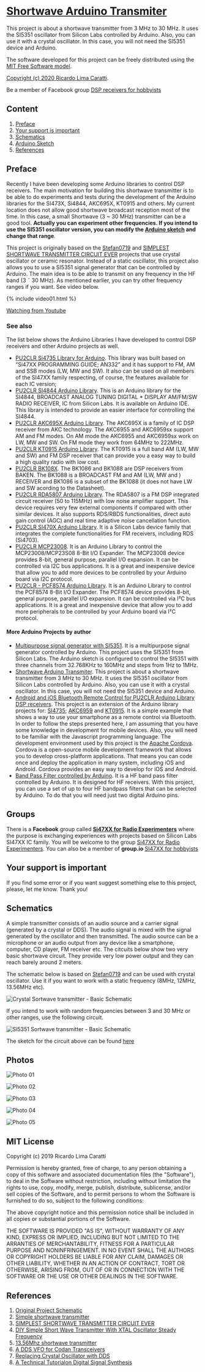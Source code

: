 # [Shortwave Arduino Transmiter](https://pu2clr.github.io/Small-Shortwave-Transmitter/)


This project is about a shortwave transmitter from 3 MHz to 30 MHz. It uses the SI5351 oscillator from Silicon Labs controlled by Arduino. Also, you can use it with a crystal oscillator. In this case, you will not need the SI5351 device and Arduino. 

The software developed for this project can be freely distributed using the [MIT Free Software model](https://pu2clr.github.io/Small-Shortwave-Transmitter/#prefacemit-license).

[Copyright (c) 2020 Ricardo Lima Caratti](https://pu2clr.github.io/AKC695X/#mit-license). 

Be a member of Facebook group [DSP receivers for hobbyists](https://www.facebook.com/groups/2655942598067211)


## Content

1. [Preface](https://pu2clr.github.io/Small-Shortwave-Transmitter/#preface)
2. [Your support is important](https://pu2clr.github.io/Small-Shortwave-Transmitter/#your-support-is-important)
3. [Schematics](https://pu2clr.github.io/Small-Shortwave-Transmitter/#schematic)
4. [Arduino Sketch](source)
5. [References](https://pu2clr.github.io/Small-Shortwave-Transmitter/#references)

## Preface 

Recently I have been developing some Arduino libraries to control DSP receivers. The main motivation for building this shortwave transmitter is to be able to do experiments and tests during the development of the Arduino libraries for the SI473X, Si4844, AKC695X, KT0915 and others. My current location does not allow good shortwave broadcast reception most of the time. In this case, a small Shortwave (3 ~ 30 MHz) transmitter can be a good tool.  __Actually you can experiment other frequencies. If you intend to use the SI5351 oscillator version, you can modify the [Arduino sketch](https://github.com/pu2clr/Small-Shortwave-Transmitter/tree/master/source) and change that range__.

This project is originally based  on the [Stefan0719](https://youtu.be/7fe_GlJI5WI) and [SIMPLEST SHORTWAVE TRANSMITTER CIRCUIT EVER](https://www.circuitsdiy.com/simple-shortwave-transmitter-circuit/) projects that use crystal oscillator or ceramic resonator. Instead of a static oscillator, this project also allows you to use a SI5351 signal generator that can be controlled by Arduino. The main idea is to be able to transmit on any frequency in the HF band (3 ˜ 30 MHz). As mentioned earlier, you can try other frequency ranges if you want. See video below.

{% include video01.html %} 

[Watching from Youtube](https://youtu.be/lIxHxvAcTSs)


### See also

The list below shows the Arduino Libraries I have developed to control DSP receivers and other Arduino projects as well.  

* [PU2CLR Si4735 Library for Arduino](https://pu2clr.github.io/SI4735/). This library was built based on “Si47XX PROGRAMMING GUIDE; AN332” and it has support to FM, AM and SSB modes (LW, MW and SW). It also can be used on all members of the SI47XX family respecting, of course, the features available for each IC version;
* [PU2CLR SI4844 Arduino Library](https://pu2clr.github.io/SI4844). This is an Arduino library for the SI4844, BROADCAST ANALOG TUNING DIGITAL * DISPLAY AM/FM/SW RADIO RECEIVER,  IC from Silicon Labs.  It is available on Arduino IDE. This library is intended to provide an easier interface for controlling the SI4844.
* [PU2CLR AKC695X Arduino Library](https://pu2clr.github.io/AKC695X/). The AKC695X is a family of IC DSP receiver from AKC technology. The AKC6955 and AKC6959sx support AM and FM modes. On AM mode the AKC6955 and AKC6959sx work on LW, MW and SW. On FM mode they work from 64MHz to 222MHz.
* [PU2CLR KT0915 Arduino Library](https://pu2clr.github.io/KT0915/). The KT0915 is a full band AM (LW, MW and SW) and FM DSP receiver that can provide you a easy way to build a high quality radio with low cost.
* [PU2CLR BK108X](https://pu2clr.github.io/BK108X/). The BK1086 and BK1088 are DSP receivers from BAKEN. The BK1088 is a BROADCAST FM and AM (LW, MW and ) RECEIVER and BK1086 is a subset of the BK1088 (it does not have LW and SW acording to the Datasheet).
* [PU2CLR RDA5807 Arduino Library](https://pu2clr.github.io/RDA5807/). The RDA5807 is a FM DSP integrated circuit receiver (50 to 115MHz) with low noise amplifier support. This device requires very few external components if compared with other similar devices. It also supports RDS/RBDS functionalities, direct auto gain control (AGC) and real time adaptive noise cancellation function.
* [PU2CLR SI470X Arduino Library](https://pu2clr.github.io/SI470X/). It is a Silicon Labs device family that integrates the complete functionalities for FM receivers, including RDS (Si4703).
* [PU2CLR MCP23008](https://pu2clr.github.io/MCP23008/). It is an Arduino Library to control the MCP23008/MCP23S08 8-Bit I/O Expander. The MCP23008 device provides 8-bit, general purpose, parallel I/O expansion. It can be controlled via I2C bus applications. It is a great and inexpensive device that allow you to add more devices to be controlled by your Arduino board via I2C protocol.
* [PU2CLR - PCF8574 Arduino Library](https://pu2clr.github.io/PCF8574/). It is an Arduino Library to control the PCF8574 8-Bit I/O Expander. The PCF8574 device provides 8-bit, general purpose, parallel I/O expansion. It can be controlled via I²C bus applications. It is a great and inexpensive device that allow you to add more peripherals to be controlled by your Arduino board via I²C protocol.

#### More Arduino Projects by author 

* [Multipurpose signal generator with SI5351](https://pu2clr.github.io/SI5351/). It is a multipurpose signal generator controlled by Arduino. This project uses the SI5351 from Silicon Labs. The Arduino sketch is configured to control the SI5351 with three channels from 32.768KHz to 160MHz and steps from 1Hz to 1MHz.
* [Shortwave Arduino Transmiter](https://pu2clr.github.io/Small-Shortwave-Transmitter/). This project is about a shortwave transmitter from 3 MHz to 30 MHz. It uses the SI5351 oscillator from Silicon Labs controlled by Arduino. Also, you can use it with a crystal oscillator. In this case, you will not need the SI5351 device and Arduino. 
* [Android and iOS Bluetooth Remote Control for PU2CLR Arduino Library DSP receivers](https://pu2clr.github.io/bluetooth_remote_control/). This project is an extension of the Arduino library projects for: [SI4735](https://pu2clr.github.io/SI4735/); [AKC6959](https://pu2clr.github.io/AKC695X/) and [KT0915](https://pu2clr.github.io/KT0915/). It is a simple example that shows a way to use your smartphone as a remote control via Bluetooth. In order to follow the steps presented here, I am assuming that you have some knowledge in development for mobile devices. Also, you will need to be familiar with the Javascript programming language. The development environment used by this project is the [Apache Cordova](https://cordova.apache.org/docs/en/latest/guide/overview/index.html). Cordova is a open-source mobile development framework that allows you to develop cross-platform applications. That means you can code once and deploy the application in many system, including iOS and Android. 
Cordova provides an easy way to develop for iOS and Android.  
* [Band Pass Filter controlled by Arduino](https://pu2clr.github.io/auto_bpf_arduino/). It is a HF band pass filter controlled by Arduino. It is designed for HF receivers. With this project, you can use a set of up to four HF bandpass filters that can be selected by Arduino. To do that you will need just two digital Arduino pins.

## Groups

There is a __Facebook__ group called [__Si47XX for Radio Experimenters__](https://www.facebook.com/groups/532613604253401/) where the purpose is exchanging experiences with projects based on Silicon Labs  SI47XX IC family. You will be welcome to the group [Si47XX for Radio Experimenters](https://www.facebook.com/groups/532613604253401/). You can also be a member of __group.io__ [SI47XX for hobbyists](https://groups.io/g/si47xx)



## Your support is important

If you find some error or if you want suggest something else to this project, please, let me know. Thank you!


## Schematics 

A simple transmitter consists of an audio source and a carrier signal (generated by a crystal or DDS).  The audio signal is mixed with the signal generated by the oscillator and then transmitted. The audio source can be a microphone or an audio output from any device like a smartphone, computer, CD player, FM receiver etc.  The citcuits below show two very basic shortwave circuit. They provide very low power output and they can reach barely around 2 meters. 

The schematic below is based on [Stefan0719](https://youtu.be/7fe_GlJI5WI) and can be used with crystal oscillator. Use it if you want to work with a static frequency (8MHz, 12MHz, 13.56MHz etc).

![Crystal Sortwave transmitter - Basic Schematic](extras/images/schematic_transmitter_crystal.png)


If you intend to work with random frequencies between 3 and 30 MHz or other ranges, use the following circuit. 


![SI5351 Sortwave transmitter - Basic Schematic](extras/images/schematic_transmitter_si5351.png)


The sketch for the circuit above can be found [here](source)


## Photos


![Photo 01](extras/images/photo_02_transmitter.png)


![Photo 02](extras/images/photo_03_transmitter.png)


![Photo 03](extras/images/photo_04_dds.png)


![Photo 04](extras/images/photo_05_dds.png)


![Photo 05](extras/images/photo_06_crystals.png)


## MIT License

Copyright (c) 2019 Ricardo Lima Caratti

Permission is hereby granted, free of charge, to any person obtaining a copy of this software and associated documentation files (the "Software"), to deal in the Software without restriction, including without limitation the rights to use, copy, modify, merge, publish, distribute, sublicense, and/or sell copies of the Software, and to permit persons to whom the Software is furnished to do so, subject to the following conditions:

The above copyright notice and this permission notice shall be included in all copies or substantial portions of the Software.

THE SOFTWARE IS PROVIDED "AS IS", WITHOUT WARRANTY OF ANY KIND, EXPRESS OR IMPLIED, INCLUDING BUT NOT LIMITED TO THE ARRANTIES OF MERCHANTABILITY, FITNESS FOR A PARTICULAR PURPOSE AND NONINFRINGEMENT. IN NO EVENT SHALL THE AUTHORS OR COPYRIGHT HOLDERS BE LIABLE FOR ANY CLAIM, DAMAGES OR OTHER LIABILITY, WHETHER IN AN ACTION OF CONTRACT, TORT OR OTHERWISE, ARISING FROM, OUT OF OR IN CONNECTION WITH THE SOFTWARE OR THE USE OR OTHER DEALINGS IN THE SOFTWARE.



## References

1. [Original Project Schematic](https://drive.google.com/file/d/1N3GuQzIK2YmYvO7QV10ZkjJ2dLMs-szc/view)
2. [Simple shortwave transmitter](https://youtu.be/7fe_GlJI5WI)
3. [SIMPLEST SHORTWAVE TRANSMITTER CIRCUIT EVER](https://www.circuitsdiy.com/simple-shortwave-transmitter-circuit/)
4. [DIY Simple Short Wave Transmitter With XTAL Oscillator Steady Frequency](https://youtu.be/4UGzL5FCcMM)
5. [13.56Mhz shortwave transmitter](https://youtu.be/VYizasHR564)
6. [A DDS VFO for Codan Transceivers](https://www.qsl.net/zl1bpu/PROJ/ddsvfo.htm)
7. [Replacing Crystal Oscillator with DDS](https://electronics.stackexchange.com/questions/139421/replacing-crystal-oscillator-with-dds)
8. [A Technical Tutorialon Digital Signal Synthesis](https://www.analog.com/media/cn/training-seminars/tutorials/450968421DDS_Tutorial_rev12-2-99.pdf)
   
